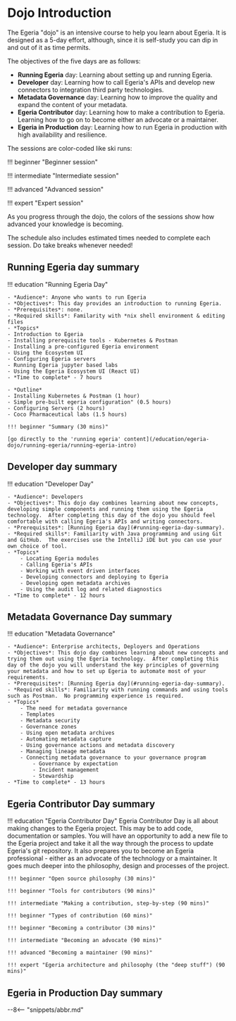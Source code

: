 <!-- SPDX-License-Identifier: CC-BY-4.0 -->
<!-- Copyright Contributors to the Egeria project 2022. -->

# Dojo Introduction

The Egeria "dojo" is an intensive course to help you learn about Egeria. It is designed as a 5-day effort, although, since it is self-study you can dip in and out of it as time permits.

The objectives of the five days are as follows:

- **Running Egeria** day: Learning about setting up and running Egeria.
- **Developer** day: Learning how to call Egeria's APIs and develop new connectors to integration third party technologies.
- **Metadata Governance** day: Learning how to improve the quality and expand the content of your metadata.
- **Egeria Contributor** day: Learning how to make a contribution to Egeria. Learning how to go on to become either an advocate or a maintainer.
- **Egeria in Production** day: Learning how to run Egeria in production with high availability and resilience.

The sessions are color-coded like ski runs:

!!! beginner "Beginner session"

!!! intermediate "Intermediate session"

!!! advanced "Advanced session"

!!! expert "Expert session"

As you progress through the dojo, the colors of the sessions show how advanced your knowledge is becoming.

The schedule also includes estimated times needed to complete each session. Do take breaks whenever needed!

## Running Egeria day summary

!!! education "Running Egeria Day"

    - *Audience*: Anyone who wants to run Egeria 
    - *Objectives*: This day provides an introduction to running Egeria.
    - *Prerequisites*: none.
    - *Required skills*: Familarity with *nix shell environment & editing files
    - *Topics*
    - Introduction to Egeria
    - Installing prerequisite tools - Kubernetes & Postman
    - Installing a pre-configured Egeria environment
    - Using the Ecosystem UI
    - Configuring Egeria servers
    - Running Egeria jupyter based labs
    - Using the Egeria Ecosystem UI (React UI)
    - *Time to complete* - 7 hours
      
    - *Outline*
    - Installing Kubernetes & Postman (1 hour)
    - Simple pre-built egeria configuration" (0.5 hours)
    - Configuring Servers (2 hours)
    - Coco Pharmaceutical labs (1.5 hours)

    !!! beginner "Summary (30 mins)"

    [go directly to the 'running egeria' content](/education/egeria-dojo/running-egeria/running-egeria-intro)

## Developer day summary

!!! education "Developer Day"
    
    - *Audience*: Developers
    - *Objectives*: This dojo day combines learning about new concepts, developing simple components and running them using the Egeria technology.  After completing this day of the dojo you should feel comfortable with calling Egeria's APIs and writing connectors.
    - *Prerequisites*: [Running Egeria day](#running-egeria-day-summary).
    - *Required skills*: Familiarity with Java programming and using Git and GitHub.  The exercises use the IntelliJ iDE but you can use your own choice of tool.
    - *Topics*
        - Locating Egeria modules
        - Calling Egeria's APIs
        - Working with event driven interfaces
        - Developing connectors and deploying to Egeria
        - Developing open metadata archives
        - Using the audit log and related diagnostics
    - *Time to complete* - 12 hours

    
## Metadata Governance Day summary

!!! education "Metadata Governance"

    - *Audience*: Enterprise architects, Deployers and Operations
    - *Objectives*: This dojo day combines learning about new concepts and trying them out using the Egeria technology.  After completing this day of the dojo you will understand the key principles of governing your metadata and how to set up Egeria to automate most of your requirements.
    - *Prerequisites*: [Running Egeria day](#running-egeria-day-summary).
    - *Required skills*: Familiarity with running commands and using tools such as Postman.  No programming experience is required.
    - *Topics*
        - The need for metadata governance
        - Templates
        - Metadata security
        - Governance zones
        - Using open metadata archives
        - Automating metadata capture
        - Using governance actions and metadata discovery
        - Managing lineage metadata
        - Connecting metadata governance to your governance program
            - Governance by expectation
            - Incident management
            - Stewardship
    - *Time to complete* - 13 hours
      


## Egeria Contributor Day summary

!!! education "Egeria Contributor Day"
    Egeria Contributor Day is all about making changes to the Egeria project. This may be to add code, documentation or samples. You will have an opportunity to add a new file to the Egeria project and take it all the way through the process to update Egeria's git repository. It also prepares you to become an Egeria professional - either as an advocate of the technology or a maintainer. It goes much deeper into the philosophy, design and processes of the project.

    !!! beginner "Open source philosophy (30 mins)"

    !!! beginner "Tools for contributors (90 mins)"

    !!! intermediate "Making a contribution, step-by-step (90 mins)"

    !!! beginner "Types of contribution (60 mins)"

    !!! beginner "Becoming a contributor (30 mins)"

    !!! intermediate "Becoming an advocate (90 mins)"

    !!! advanced "Becoming a maintainer (90 mins)"

    !!! expert "Egeria architecture and philosophy (the "deep stuff") (90 mins)"

## Egeria in Production Day summary


--8<-- "snippets/abbr.md"
